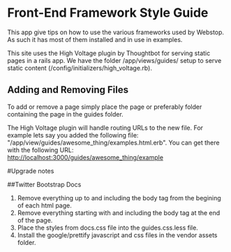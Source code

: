 Front-End Framework Style Guide
===============================

This app give tips on how to use the various frameworks used by Webstop. As such it has most of them installed and in use in examples.

This site uses the High Voltage plugin by Thoughtbot for serving static pages in a rails app. We have the folder /app/views/guides/ setup to serve static content (/config/initializers/high_voltage.rb).

Adding and Removing Files
-------------------------

To add or remove a page simply place the page or preferably folder containing the page in the guides folder.

The High Voltage plugin will handle routing URLs to the new file. For example lets say you added the following file: "/app/view/guides/awesome\_thing/examples.html.erb". You can get there with the following URL: [http://localhost:3000/guides/awesome\_thing/example](http://localhost:3000/guides/awesome_thing/example)

#Upgrade notes

##Twitter Bootstrap Docs

1. Remove everything up to and including the body tag from the begining of each html page. 
2. Remove everything starting with and including the body tag at the end of the page.
3. Place the styles from docs.css file into the guides.css.less file. 
4. Install the google/prettify javascript and css files in the vendor assets folder.
